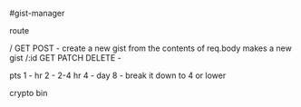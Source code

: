 #gist-manager

route

/       GET POST  - create a new gist from the contents of req.body makes a new gist
/:id    GET PATCH DELETE -


pts
1 - hr
2 - 2-4 hr
4 - day
8 - break it down to 4 or lower

crypto bin